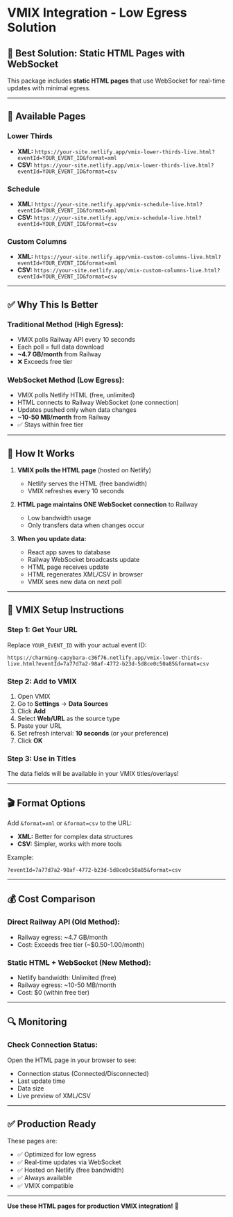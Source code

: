 # VMIX Integration - Low Egress Solution

## 🎯 Best Solution: Static HTML Pages with WebSocket

This package includes **static HTML pages** that use WebSocket for real-time updates with minimal egress.

---

## 📄 Available Pages

### **Lower Thirds**
- **XML:** `https://your-site.netlify.app/vmix-lower-thirds-live.html?eventId=YOUR_EVENT_ID&format=xml`
- **CSV:** `https://your-site.netlify.app/vmix-lower-thirds-live.html?eventId=YOUR_EVENT_ID&format=csv`

### **Schedule**
- **XML:** `https://your-site.netlify.app/vmix-schedule-live.html?eventId=YOUR_EVENT_ID&format=xml`
- **CSV:** `https://your-site.netlify.app/vmix-schedule-live.html?eventId=YOUR_EVENT_ID&format=csv`

### **Custom Columns**
- **XML:** `https://your-site.netlify.app/vmix-custom-columns-live.html?eventId=YOUR_EVENT_ID&format=xml`
- **CSV:** `https://your-site.netlify.app/vmix-custom-columns-live.html?eventId=YOUR_EVENT_ID&format=csv`

---

## ✅ Why This Is Better

### **Traditional Method (High Egress):**
- VMIX polls Railway API every 10 seconds
- Each poll = full data download
- **~4.7 GB/month** from Railway
- ❌ Exceeds free tier

### **WebSocket Method (Low Egress):**
- VMIX polls Netlify HTML (free, unlimited)
- HTML connects to Railway WebSocket (one connection)
- Updates pushed only when data changes
- **~10-50 MB/month** from Railway
- ✅ Stays within free tier

---

## 🔄 How It Works

1. **VMIX polls the HTML page** (hosted on Netlify)
   - Netlify serves the HTML (free bandwidth)
   - VMIX refreshes every 10 seconds

2. **HTML page maintains ONE WebSocket connection** to Railway
   - Low bandwidth usage
   - Only transfers data when changes occur

3. **When you update data:**
   - React app saves to database
   - Railway WebSocket broadcasts update
   - HTML page receives update
   - HTML regenerates XML/CSV in browser
   - VMIX sees new data on next poll

---

## 📝 VMIX Setup Instructions

### Step 1: Get Your URL

Replace `YOUR_EVENT_ID` with your actual event ID:
```
https://charming-capybara-c36f76.netlify.app/vmix-lower-thirds-live.html?eventId=7a77d7a2-98af-4772-b23d-5d8ce0c50a85&format=csv
```

### Step 2: Add to VMIX

1. Open VMIX
2. Go to **Settings** → **Data Sources**
3. Click **Add**
4. Select **Web/URL** as the source type
5. Paste your URL
6. Set refresh interval: **10 seconds** (or your preference)
7. Click **OK**

### Step 3: Use in Titles

The data fields will be available in your VMIX titles/overlays!

---

## 🎬 Format Options

Add `&format=xml` or `&format=csv` to the URL:

- **XML:** Better for complex data structures
- **CSV:** Simpler, works with more tools

Example:
```
?eventId=7a77d7a2-98af-4772-b23d-5d8ce0c50a85&format=csv
```

---

## 💰 Cost Comparison

### **Direct Railway API (Old Method):**
- Railway egress: ~4.7 GB/month
- Cost: Exceeds free tier (~$0.50-1.00/month)

### **Static HTML + WebSocket (New Method):**
- Netlify bandwidth: Unlimited (free)
- Railway egress: ~10-50 MB/month
- Cost: $0 (within free tier)

---

## 🔍 Monitoring

### Check Connection Status:
Open the HTML page in your browser to see:
- Connection status (Connected/Disconnected)
- Last update time
- Data size
- Live preview of XML/CSV

---

## ✅ Production Ready

These pages are:
- ✅ Optimized for low egress
- ✅ Real-time updates via WebSocket
- ✅ Hosted on Netlify (free bandwidth)
- ✅ Always available
- ✅ VMIX compatible

---

**Use these HTML pages for production VMIX integration!** 🚀
